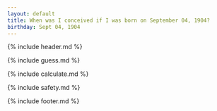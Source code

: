 ```yaml
---
layout: default
title: When was I conceived if I was born on September 04, 1904?
birthday: Sept 04, 1904
---
```


{% include header.md %}

{% include guess.md %}

{% include calculate.md %}

{% include safety.md %}

{% include footer.md %}



